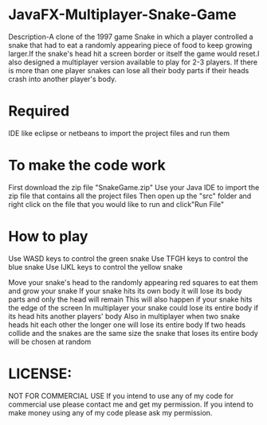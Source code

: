# JavaFX-Multiplayer-Snake-Game

Description-A clone of the 1997 game Snake in which a player controlled a snake that had to eat a randomly appearing piece of food to keep growing larger.If the snake's head hit a screen border or itself the game would reset.I also designed a multiplayer version available to play for 2-3 players. If there is more than one player snakes can lose all their body parts if their heads crash into another player's body.

# Required

IDE like eclipse or netbeans to import the project files and run them 


# To make the code work 

First download the zip file "SnakeGame.zip"
Use your Java IDE to import the zip file that contains all the project files
Then open up the "src" folder and right click on the  file that you would like to run and click"Run File"

# How to play 

Use WASD keys to control the green snake
Use TFGH keys to control the blue snake
Use IJKL keys to control the yellow snake 

Move your snake's head to the randomly appearing red squares to eat them and grow your snake
If your snake hits its own body it will lose its body parts and only the head will remain
This will also happen if your snake hits the edge of the screen 
In multiplayer your snake could lose its entire body if its head hits another players' body
Also in multiplayer when two snake heads hit each other the longer one will lose its entire body
If two heads collide and the snakes are the same size the snake that loses its entire body will be chosen at random



# LICENSE:
NOT FOR COMMERCIAL USE If you intend to use any of my code for commercial use please contact me and get my permission. If you intend to make money using any of my code please ask my permission.




